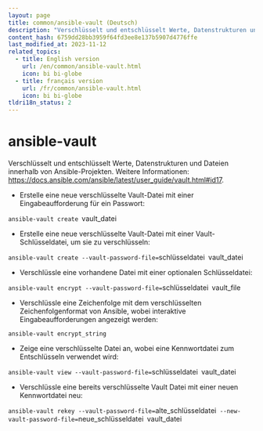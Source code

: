 ```yaml
---
layout: page
title: common/ansible-vault (Deutsch)
description: "Verschlüsselt und entschlüsselt Werte, Datenstrukturen und Dateien innerhalb von Ansible-Projekten."
content_hash: 6759dd28bb3959f64fd3ee8e137b5907d4776ffe
last_modified_at: 2023-11-12
related_topics:
  - title: English version
    url: /en/common/ansible-vault.html
    icon: bi bi-globe
  - title: français version
    url: /fr/common/ansible-vault.html
    icon: bi bi-globe
tldri18n_status: 2
---
```

# ansible-vault

Verschlüsselt und entschlüsselt Werte, Datenstrukturen und Dateien innerhalb von Ansible-Projekten.
Weitere Informationen: <https://docs.ansible.com/ansible/latest/user_guide/vault.html#id17>.

- Erstelle eine neue verschlüsselte Vault-Datei mit einer Eingabeaufforderung für ein Passwort:

`ansible-vault create `<span class="tldr-var badge badge-pill bg-dark-lm bg-white-dm text-white-lm text-dark-dm font-weight-bold">vault_datei</span>

- Erstelle eine neue verschlüsselte Vault-Datei mit einer Vault-Schlüsseldatei, um sie zu verschlüsseln:

`ansible-vault create --vault-password-file=`<span class="tldr-var badge badge-pill bg-dark-lm bg-white-dm text-white-lm text-dark-dm font-weight-bold">schlüsseldatei</span>` `<span class="tldr-var badge badge-pill bg-dark-lm bg-white-dm text-white-lm text-dark-dm font-weight-bold">vault_datei</span>

- Verschlüssle eine vorhandene Datei mit einer optionalen Schlüsseldatei:

`ansible-vault encrypt --vault-password-file=`<span class="tldr-var badge badge-pill bg-dark-lm bg-white-dm text-white-lm text-dark-dm font-weight-bold">schlüsseldatei</span>` `<span class="tldr-var badge badge-pill bg-dark-lm bg-white-dm text-white-lm text-dark-dm font-weight-bold">vault_file</span>

- Verschlüssle eine Zeichenfolge mit dem verschlüsselten Zeichenfolgenformat von Ansible, wobei interaktive Eingabeaufforderungen angezeigt werden:

`ansible-vault encrypt_string`

- Zeige eine verschlüsselte Datei an, wobei eine Kennwortdatei zum Entschlüsseln verwendet wird:

`ansible-vault view --vault-password-file=`<span class="tldr-var badge badge-pill bg-dark-lm bg-white-dm text-white-lm text-dark-dm font-weight-bold">schlüsseldatei</span>` `<span class="tldr-var badge badge-pill bg-dark-lm bg-white-dm text-white-lm text-dark-dm font-weight-bold">vault_datei</span>

- Verschlüssle eine bereits verschlüsselte Vault Datei mit einer neuen Kennwortdatei neu:

`ansible-vault rekey --vault-password-file=`<span class="tldr-var badge badge-pill bg-dark-lm bg-white-dm text-white-lm text-dark-dm font-weight-bold">alte_schlüsseldatei</span>` --new-vault-password-file=`<span class="tldr-var badge badge-pill bg-dark-lm bg-white-dm text-white-lm text-dark-dm font-weight-bold">neue_schlüsseldatei</span>` `<span class="tldr-var badge badge-pill bg-dark-lm bg-white-dm text-white-lm text-dark-dm font-weight-bold">vault_datei</span>
